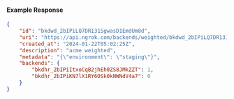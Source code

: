 <!-- Code generated for API Clients. DO NOT EDIT. -->

#### Example Response

```json
{
	"id": "bkdwd_2bIPiLQ7DR131SgwasD1EmdUm8d",
	"uri": "https://api.ngrok.com/backends/weighted/bkdwd_2bIPiLQ7DR131SgwasD1EmdUm8d",
	"created_at": "2024-01-22T05:02:25Z",
	"description": "acme weighted",
	"metadata": "{\"environment\": \"staging\"}",
	"backends": {
		"bkdhr_2bIPiItxoCqB2jhEh0ZS8JMkZZT": 1,
		"bkdhr_2bIPiKN7lX1RY6OSk0kNWNdV4a7": 0
	}
}
```
